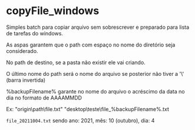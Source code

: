 # copyFile_windows
<p>Simples batch para copiar arquivo sem sobrescrever e preparado para lista de tarefas do windows.</p>
<p>As aspas garantem que o path com espaço no nome do diretório seja considerado.</p>
<p>No path de destino, se a pasta não existir ele vai criando.</p>
<p>O último nome do path será o nome do arquivo se posterior não tiver a '\' (barra invertida)</p>
<p>%backupFilename% garante no nome do arquivo o acréscimo da data no dia no formato de AAAAMMDD</p>
Ex: "origin\path\file.txt" "desktop\teste\file_%backupFilename%.txt</p>

```file_20211004.txt``` sendo ano: 2021, mês: 10 (outubro), dia: 4

